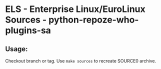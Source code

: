 # ELS - Enterprise Linux/EuroLinux Sources - python-repoze-who-plugins-sa
 
## Usage:
  Checkout branch or tag. Use `make sources` to recreate  SOURCE0 archive.
